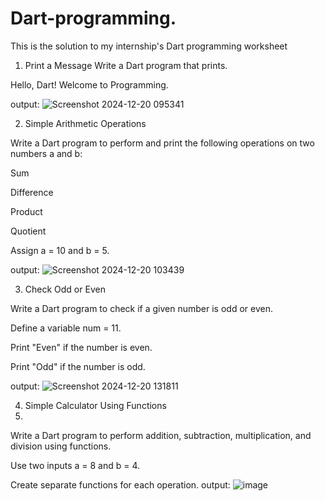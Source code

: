 # Dart-programming.
This is the solution to my internship's Dart programming worksheet

1. Print a Message
Write a Dart program that prints.

Hello, Dart! Welcome to Programming.

output:
![Screenshot 2024-12-20 095341](https://github.com/user-attachments/assets/645dc27d-7a53-44b4-9505-a8c41cbebc89)

2. Simple Arithmetic Operations
 
Write a Dart program to perform and print the following operations on two numbers a and b:

Sum

Difference

Product

Quotient

Assign a = 10 and b = 5.

output:
![Screenshot 2024-12-20 103439](https://github.com/user-attachments/assets/49467fb4-0ccc-48f3-860b-63420db8f086)

3. Check Odd or Even
   
Write a Dart program to check if a given number is odd or even.

Define a variable num = 11.

Print "Even" if the number is even.

Print "Odd" if the number is odd.

output:
![Screenshot 2024-12-20 131811](https://github.com/user-attachments/assets/32202be4-cd54-421a-89c5-12a854eb30ca)

4. Simple Calculator Using Functions
5. 
Write a Dart program to perform addition, subtraction, multiplication, and division using functions.

Use two inputs a = 8 and b = 4.

Create separate functions for each operation.
output:
![image](https://github.com/user-attachments/assets/5e9be903-9ac2-4d98-8884-6882aa29e996)





